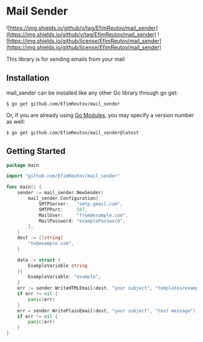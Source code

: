 # Mail Sender
![https://img.shields.io/github/v/tag/EfimReutov/mail_sender](https://img.shields.io/github/v/tag/EfimReutov/mail_sender)
![https://img.shields.io/github/license/EfimReutov/mail_sender](https://img.shields.io/github/license/EfimReutov/mail_sender)

This library is for sending emails from your mail

## Installation

mail_sender can be installed like any other Go library through go get:

```console
$ go get github.com/EfimReutov/mail_sender
```

Or, if you are already using
[Go Modules](https://github.com/golang/go/wiki/Modules), you may specify a version number as well:

```console
$ go get github.com/EfimReutov/mail_sender@latest
```

## Getting Started
```go
package main

import "github.com/EfimReutov/mail_sender"

func main() {
	sender := mail_sender.NewSender(
		mail_sender.Configuration{
			SMTPServer:   "smtp.gmail.com",
			SMTPPort:     587,
			MailUser:     "from@example.com",
			MailPassword: "examplePassword",
		},
	)
	dest := []string{
		"to@example.com",
	}

	data := struct {
		ExampleVariable string
	}{
		ExampleVariable: "example",
	}
	err := sender.WriteHTMLEmail(dest, "your subject", "templates/example.html", data)
	if err != nil {
		panic(err)
	}
	err = sender.WritePlainEmail(dest, "your subject", "text message")
	if err != nil {
		panic(err)
	}
}
```
